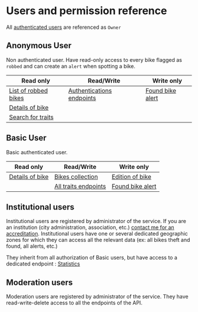 # Users and permission reference
All [authenticated users](endpoints.md#authentication-endpoints) are referenced as `Owner`
## Anonymous User
Non authenticated user. Have read-only access to every bike flagged as `robbed` and can create an `alert` when spotting a bike.

|**Read only**| **Read/Write** | **Write only** |
|-|-|-|
|[List of robbed bikes](endpoints.md#list-all-robbed-bikes)|[Authentications endpoints](endpoints.md#authentication-endpoints)|[Found bike alert](endpoints.md#found-bike-alert-endpoint)|
|[Details of bike](endpoints.md#retrieving-a-bike)|||
|[Search for traits](endpoints.md#search-traits)|||

## Basic User
Basic authenticated user.

|**Read only**| **Read/Write** | **Write only** |
|-|-|-|
|[Details of bike](endpoints.md#retrieving-a-bike)|[Bikes collection](endpoints.md#bikes-collection-endpoints)|[Edition of bike](endpoints.md#patching-a-bike)|
||[All traits endpoints](endpoints.md#traits-endpoints)|[Found bike alert](endpoints.md#found-bike-alert-endpoint)|

## Institutional users
Institutional users are registered by administrator of the service. If you are an institution (city administration, association, etc.) [contact me for an accreditation](mailto:support@wantedvelo.eu).
Institutional users have one or several dedicated geographic zones for which they can access all the relevant data (ex: all bikes theft and found, all alerts, etc.)

They inherit from all authorization of Basic users, but have access to a dedicated endpoint :
[Statistics](endpoints.md#statistics-endpoint)

## Moderation users
Moderation users are registered by administrator of the service. They have read-write-delete access to all the endpoints of the API.

